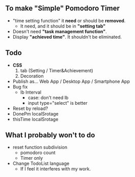 To make "Simple" Pomodoro Timer
--
- "time setting function" it **need** or should be **removed**.
    - It need, and it should be in **"setting tab"**
- Doesn't need **"task management function"**.
- Display **"achieved time"**. It shouldn't be eliminated. 

Todo
--
- **CSS**
    1. tab (Setting / Timer&Achievement)
    1. Decoration
- Publish as... Web App / Desktop App / Smartphone App
- Bug fix
    - lb Interval
        - case: don't need lb
        - input type="select" is better
- Reset by reload?
- DonePm localSrotage
- thisTime localSrotage

What I probably won't to do
--
- reset function subdivision
    - pomodoro count
    - Timer only
- Change TodoList language
    - If I feel it interferes with my work.